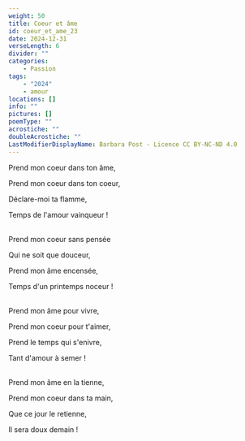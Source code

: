 ```yaml
---
weight: 50
title: Coeur et âme
id: coeur_et_ame_23
date: 2024-12-31
verseLength: 6
divider: ""
categories:
    - Passion
tags:
    - "2024"
    - amour
locations: []
info: ""
pictures: []
poemType: ""
acrostiche: ""
doubleAcrostiche: ""
LastModifierDisplayName: Barbara Post - Licence CC BY-NC-ND 4.0
---
```

Prend mon coeur dans ton âme,

Prend mon coeur dans ton coeur,

Déclare-moi ta flamme,

Temps de l'amour vainqueur !

 \
Prend mon coeur sans pensée

Qui ne soit que douceur,

Prend mon âme encensée,

Temps d'un printemps noceur !

 \
Prend mon âme pour vivre,

Prend mon coeur pour t'aimer,

Prend le temps qui s'enivre,

Tant d'amour à semer !

 \
Prend mon âme en la tienne,

Prend mon coeur dans ta main,

Que ce jour le retienne,

Il sera doux demain !
